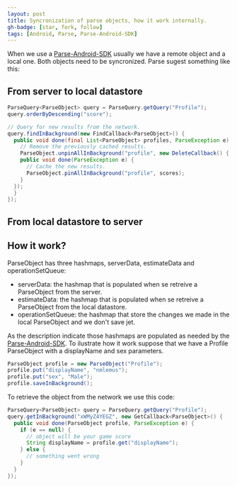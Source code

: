 ```yaml
---
layout: post
title: Syncronization of parse objects, how it work internally.
gh-badge: [star, fork, follow]
tags: [Android, Parse, Parse-Android-SDK]
---
```


When we use a [Parse-Android-SDK](https://docs.parseplatform.org/android/guide/) usually we have a remote object and a local one. Both objects need to be syncronized. Parse sugest something like this:

## From server to local datastore

```Java
ParseQuery<ParseObject> query = ParseQuery.getQuery("Profile");
query.orderByDescending("score");

// Query for new results from the network.
query.findInBackground(new FindCallback<ParseObject>() {
  public void done(final List<ParseObject> profiles, ParseException e) {
    // Remove the previously cached results.
    ParseObject.unpinAllInBackground("profile", new DeleteCallback() {
    public void done(ParseException e) {
      // Cache the new results.
      ParseObject.pinAllInBackground("profile", scores);
    }
  });
  }
});
```


## From local datastore to server

## How it work?

ParseObject has three hashmaps, serverData, estimateData and operationSetQueue:
- serverData: the hashmap that is populated when se retreive a ParseObject from the server.
- estimateData: the hashmap that is populated when se retreive a ParseObject from the local datastore.
- operationSetQueue: the hashmap that store the changes we made in the local ParseObject and we don't save jet.

As the description indicate those hashmaps are populated as needed by the [Parse-Android-SDK](https://docs.parseplatform.org/android/guide/).  To ilustrate how it work suppose that we have a Profile ParseObject with a displayName and sex parameters.

```Java
ParseObject profile = new ParseObject("Profile");
profile.put("displayName", "nmlemus");
profile.put("sex", "Male");
profile.saveInBackground();
```
To retrieve the object from the network we use this code:

```Java
ParseQuery<ParseObject> query = ParseQuery.getQuery("Profile");
query.getInBackground("xWMyZ4YEGZ", new GetCallback<ParseObject>() {
  public void done(ParseObject profile, ParseException e) {
    if (e == null) {
      // object will be your game score
      String displayName = profile.get("displayName");
    } else {
      // something went wrong
    }
  }
});
```